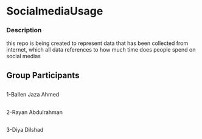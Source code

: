 # SocialmediaUsage
### Description
this repo is being created to represent data that has been collected from internet, which all data references to 
how much time does people spend on social medias 

## Group Participants 
##
1-Ballen Jaza Ahmed
##
2-Rayan Abdulrahman
##
3-Diya Dilshad

